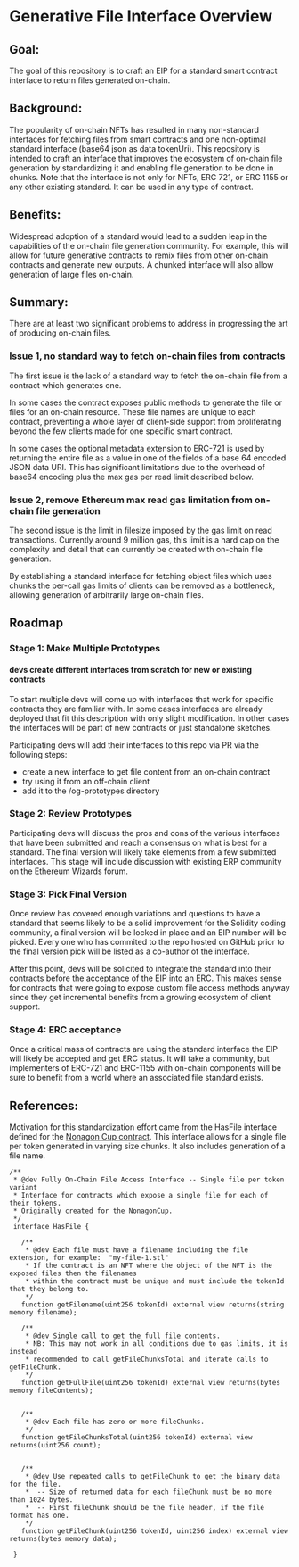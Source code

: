# Generative File Interface Overview


## Goal:

The goal of this repository is to craft an EIP for a standard smart contract interface to return files generated on-chain.


## Background:  

The popularity of on-chain NFTs has resulted in many non-standard interfaces for fetching files from smart contracts and one non-optimal standard interface (base64 json as data tokenUri). This repository is intended to craft an interface that improves the ecosystem of on-chain file generation by standardizing it and enabling file generation to be done in chunks. Note that the interface is not only for NFTs, ERC 721, or ERC 1155 or any other existing standard. It can be used in any type of contract. 

## Benefits:

Widespread adoption of a standard would lead to a sudden leap in the capabilities of the on-chain file generation community. For example, this will allow for future generative contracts to remix files from other on-chain contracts and generate new outputs. A chunked interface will also allow generation of large files on-chain.

## Summary:

There are at least two significant problems to address in progressing the art of producing on-chain files. 

### Issue 1, no standard way to fetch on-chain files from contracts

The first issue is the lack of a standard way to fetch the on-chain file from a contract which generates one. 

In some cases the contract exposes public methods to generate the file or files for an on-chain resource. These file names are unique to each contract, preventing a whole layer of client-side support from proliferating beyond the few clients made for one specific smart contract.

In some cases the optional metadata extension to ERC-721 is used by returning the entire file as a value in one of the fields of a base 64 encoded JSON data URI. This has significant limitations due to the overhead of base64 encoding plus the max gas per read limit described below.


### Issue 2, remove Ethereum max read gas limitation from on-chain file generation

The second issue is the limit in filesize imposed by the gas limit on read transactions. Currently around 9 million gas, this limit is a hard cap on the complexity and detail that can currently be created with on-chain file generation. 

By establishing a standard interface for fetching object files which uses chunks the per-call gas limits of clients can be removed as a bottleneck, allowing generation of arbitrarily large on-chain files.


## Roadmap

### Stage 1: Make Multiple Prototypes

#### devs create different interfaces from scratch for new or existing contracts

To start multiple devs will come up with interfaces that work for specific contracts they are familiar with. In some cases interfaces are already deployed that fit this description with only slight modification. In other cases the interfaces will be part of new contracts or just standalone sketches. 

Participating devs will add their interfaces to this repo via PR via the following steps:

- create a new interface to get file content from an on-chain contract 
- try using it from an off-chain client
- add it to the /og-prototypes directory


### Stage 2: Review Prototypes

Participating devs will discuss the pros and cons of the various interfaces that have been submitted and reach a consensus on what is best for a standard. The final version will likely take elements from a few submitted interfaces. This stage will include discussion with existing ERP community on the Ethereum Wizards forum.

### Stage 3: Pick Final Version 

Once review has covered enough variations and questions to have a standard that seems likely to be a solid improvement for the Solidity coding community, a final version will be locked in place and an EIP number will be picked. Every one who has commited to the repo hosted on GitHub prior to the final version pick will be listed as a co-author of the interface. 

After this point, devs will be solicited to integrate the standard into their contracts before the acceptance of the EIP into an ERC. This makes sense for contracts that were going to expose custom file access methods anyway since they get incremental benefits from a growing ecosystem of client support. 


### Stage 4: ERC acceptance

Once a critical mass of contracts are using the standard interface the EIP will likely be accepted and get ERC status. It will take a community, but implementers of ERC-721 and ERC-1155 with on-chain components will be sure to benefit from a world where an associated file standard exists. 


## References: 


Motivation for this standardization effort came from the HasFile interface defined for the [Nonagon Cup contract](https://github.com/ivyroot/nonagon-cup). This interface allows for a single file per token generated in varying size chunks. It also includes generation of a file name. 

```
/**
 * @dev Fully On-Chain File Access Interface -- Single file per token variant
 * Interface for contracts which expose a single file for each of their tokens.
 * Originally created for the NonagonCup.
 */
 interface HasFile {

   /**
    * @dev Each file must have a filename including the file extension, for example:  "my-file-1.stl"
    * If the contract is an NFT where the object of the NFT is the exposed files then the filenames
    * within the contract must be unique and must include the tokenId that they belong to.
    */
   function getFilename(uint256 tokenId) external view returns(string memory filename);

   /**
    * @dev Single call to get the full file contents.
    * NB: This may not work in all conditions due to gas limits, it is instead
    * recommended to call getFileChunksTotal and iterate calls to getFileChunk.
    */
   function getFullFile(uint256 tokenId) external view returns(bytes memory fileContents);


   /**
    * @dev Each file has zero or more fileChunks.
    */
   function getFileChunksTotal(uint256 tokenId) external view returns(uint256 count);


   /**
    * @dev Use repeated calls to getFileChunk to get the binary data for the file.
    *  -- Size of returned data for each fileChunk must be no more than 1024 bytes.
    *  -- First fileChunk should be the file header, if the file format has one.
    */
   function getFileChunk(uint256 tokenId, uint256 index) external view returns(bytes memory data);

 }
```

